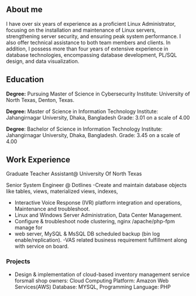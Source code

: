 ## About me
I have over six years of experience as a proficient Linux Administrator, focusing on the installation and maintenance of Linux servers, strengthening server security, and ensuring peak system performance. I also offer technical assistance to both team members and clients. In addition, I possess more than four years of extensive experience in database technologies, encompassing database development, PL/SQL design, and data visualization.

## Education

**Degree:** Pursuing Master of Science in Cybersecurity 
Institute: University of North Texas, Denton, Texas. 

**Degree:** Master of Science in Information Technology 
Institute: Jahangirnagar University, Dhaka, Bangladesh 
Grade: 3.01 on a scale of 4.00 

**Degree**: Bachelor of Science in Information Technology 
Institute: Jahangirnagar University, Dhaka, Bangladesh. 
Grade: 3.45 on a scale of 4.00

## Work Experience
 
 Graduate Teacher Assistant@ University Of North Texas
  
  Senior System Engineer @ Dotlines
-Create and maintain database objects like tables, views, materialized views, indexes, 
- Interactive Voice Response (IVR) platform integration and operations, Maintenance and troubleshoot.
- Linux and Windows Server Administration, Data Center Management.
- Configure & troubleshoot node clustering, nginx /apache/php-fpm manage for
- web server, MySQL & MsSQL DB scheduled backup (bin log enable/replication).
-VAS related business requirement fulfillment along with service on board.


### Projects
  - Design & implementation of cloud-based inventory management service forsmall shop owners:
    Cloud Computing Platform: Amazon Web Services(AWS)
    Database: MYSQL, Programming Language: PHP
